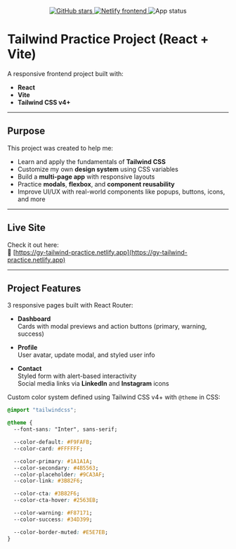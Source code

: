 <p align="center">
  <a href="https://github.com/gysagsohn/tailwindpractice">
    <img src="https://img.shields.io/github/stars/gysagsohn/tailwindpractice?style=social" alt="GitHub stars">
  </a>
  <a href="https://gy-tailwind-practice.netlify.app">
    <img src="https://img.shields.io/netlify/939154c6-9299-49cc-950e-908b9560f2e3?label=Netlify%20Deploy&logo=netlify" alt="Netlify frontend">
  </a>
  <img src="https://img.shields.io/badge/status-live-brightgreen" alt="App status">
</p>

# Tailwind Practice Project (React + Vite)

A responsive frontend project built with:

- **React**
- **Vite**
- **Tailwind CSS v4+**

---

## Purpose

This project was created to help me:

- Learn and apply the fundamentals of **Tailwind CSS**
- Customize my own **design system** using CSS variables
- Build a **multi-page app** with responsive layouts
- Practice **modals**, **flexbox**, and **component reusability**
- Improve UI/UX with real-world components like popups, buttons, icons, and more

---

##  Live Site

Check it out here:  
🔗 [https://gy-tailwind-practice.netlify.app](https://gy-tailwind-practice.netlify.app)

---

## Project Features

 3 responsive pages built with React Router:

- **Dashboard**  
  Cards with modal previews and action buttons (primary, warning, success)

- **Profile**  
  User avatar, update modal, and styled user info

- **Contact**  
  Styled form with alert-based interactivity  
  Social media links via **LinkedIn** and **Instagram** icons

Custom color system defined using Tailwind CSS v4+ with `@theme` in CSS:

```css
@import "tailwindcss";

@theme {
  --font-sans: "Inter", sans-serif;

  --color-default: #F9FAFB;
  --color-card: #FFFFFF;

  --color-primary: #1A1A1A;
  --color-secondary: #4B5563;
  --color-placeholder: #9CA3AF;
  --color-link: #3B82F6;

  --color-cta: #3B82F6;
  --color-cta-hover: #2563EB;

  --color-warning: #F87171;
  --color-success: #34D399;

  --color-border-muted: #E5E7EB;
}
```